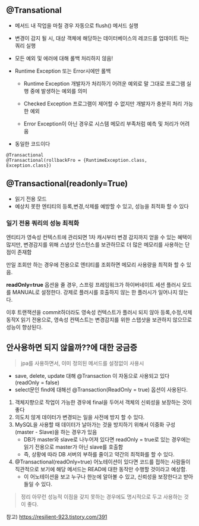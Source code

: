 ## @Transational
- 메서드 내 작업을 마칠 경우 자동으로 flush() 메서드 실행
- 변경이 감지 될 시, 대상 객체에 해당하는 데이터베이스의 레코드를 업데이트 하는 쿼리 실행
- 모든 예외 및 에러에 대해 롤백 처리하지 않음!
- Runtime Exception 또는 Error시에만 롤백

    - Runtime Exception
        개발자가 처리하기 어려운 예외로 말 그대로 프로그램 실행 중에 발생하는 예외를 의미

    - Checked Exception
        프로그램이 제어할 수 없지만 개발자가 충분히 처리 가능한 예외

    - Error
        Exception이 아닌 경우로 시스템 메모리 부족처럼 예측 및 처리가 어려움

- 동일한 코드이다
```
@Transactional
@Transactional(rollbackFro = {RuntimeException.class, Exception.class})
```

## @Transactional(readonly=True)

- 읽기 전용 모드
- 예상치 못한 엔티티의 등록,변경,삭제를 예방할 수 있고, 성능을 최적화 할 수 있다

### 일기 전용 쿼리의 성능 최적화
엔티티가 영속성 컨텍스트에 관리되면 1차 캐시부터 변경 감지까지 얻을 수 있는 혜택이 많지만,
변경감지를 위해 스냅샷 인스턴스를 보관하므로 더 많은 메모리를 사용하는 단점이 존재함

만일 조회만 하는 경우에 전용으로 엔티티를 조회하면 메모리 사용량을 최적화 할 수 있음.

**readOnly=true** 옵션을 줄 경우, 스프링 프레임워크가 하이버네이트 세션 플러시 모드를 MANUAL로 설정한다. 강제로 플러시를 호출하지 않는 한 플러시가 일어나지 않는다.

이후 트랜잭션을 commit하더라도 영속성 컨텍스트가 플러시 되지 않아 등록,수정,삭제 동작X
읽기 전용으로, 영속성 컨텍스트는 변경감지를 위한 스탭샷을 보관하지 않으므로 성능이 향상된다.

## 안사용하면 되지 않을까??에 대한 궁금증
> jpa를 사용하면서, 이미 정의된 메서드를 설정없이 사용시
- save, delete, update 대해 @Transaction 이 자동으로 사용되고 있다(readOnly = false)
- select문인 find에 대해선 @Transaction(ReadOnly = true) 옵션이 사용된다.

1. 객체지향으로 작업이 가능한 경우에 final을 두어서 객체의 신뢰성을 보장하는 것이 좋다
2. 의도치 않게 데이터가 변경되는 일을 사전에 방지 할 수 있다.
3. MySQL을 사용할 때 데이터가 날아가는 것을 방지하기 위해서 이중화 구성(master - Slave)을 하는 경우가 있음
    -  DB가 master와 slave로 나누어져 있다면 readOnly = true로 있는 경우에는 읽기 전용으로 master가 아닌 slave를 호출함
    -  즉, 상황에 따라 DB 서버의 부하를 줄이고 약간의 최적화를 할 수 있다.
4. @Transactional(readOnly=true) 어노테이션이 있다면 코드를 접하는 사람들이 직관적으로 보기에 해당 메서드는 READ에 대한 동작만 수행할 것이라고 예상함.
    - 이 어노테이션을 보고 누구나 한눈에 알아볼 수 있고, 신뢰성을 보장한다고 받아들일 수 있다.

> 정리
아무런 성능적 이점을 갖지 못하는 경우에도 명시적으로 두고 사용하는 것이 좋다.



참고) https://resilient-923.tistory.com/391
